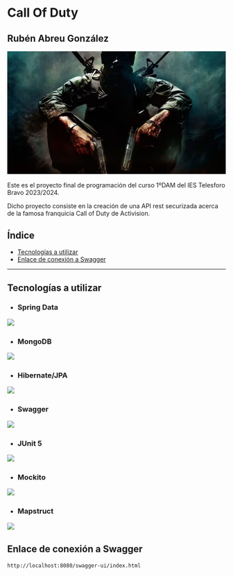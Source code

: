 # Call Of Duty
## Rubén Abreu González

<img src="img/logo-anteproyecto.png">

Este es el proyecto final de programación del curso 1ºDAM del IES Telesforo Bravo 2023/2024.

Dicho proyecto consiste en la creación de una API rest securizada acerca de la famosa franquicia Call of Duty de Activision.

## Índice
- [Tecnologías a utilizar](#tecnologías-a-utilizar)
- [Enlace de conexión a Swagger](#enlace-de-conexión-a-swagger)
---

## Tecnologías a utilizar
- ### Spring Data
<img src="#">

- ### MongoDB
<img src="#">

- ### Hibernate/JPA
<img src="#">

- ### Swagger
<img src="#">

- ### JUnit 5
<img src="#">

- ### Mockito
<img src="#">

- ### Mapstruct
<img src="#">


## Enlace de conexión a Swagger
```code
http://localhost:8080/swagger-ui/index.html
```